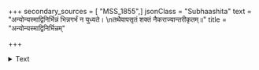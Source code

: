 +++
secondary_sources = [ "MSS_1855",]
jsonClass = "Subhaashita"
text = "अन्योन्यस्माद्विनिर्भिन्नं भिन्नगर्भं न युध्यते।  \nतथैवापसृतं शक्तं नैकराज्यान्तरीकृतम्॥"
title = "अन्योन्यस्माद्विनिर्भिन्नम्"

+++

<details><summary>Text</summary>

अन्योन्यस्माद्विनिर्भिन्नं भिन्नगर्भं न युध्यते।  
तथैवापसृतं शक्तं नैकराज्यान्तरीकृतम्॥
</details>
